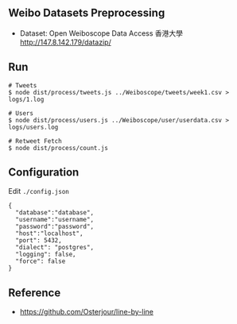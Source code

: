 ## Weibo Datasets Preprocessing

- Dataset: Open Weiboscope Data Access 香港大學 http://147.8.142.179/datazip/

## Run

```
# Tweets
$ node dist/process/tweets.js ../Weiboscope/tweets/week1.csv > logs/1.log

# Users
$ node dist/process/users.js ../Weiboscope/user/userdata.csv > logs/users.log

# Retweet Fetch
$ node dist/process/count.js
```

## Configuration

Edit `./config.json`

```
{
  "database":"database",
  "username":"username",
  "password":"password",
  "host":"localhost",
  "port": 5432,
  "dialect": "postgres",
  "logging": false,
  "force": false
}
```

## Reference
- https://github.com/Osterjour/line-by-line
